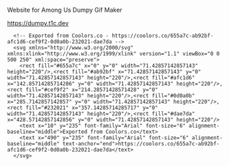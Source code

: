 Website for Among Us Dumpy Gif Maker

https://dumpy.t1c.dev

<?xml version="1.0" encoding="utf-8"?>
      <!-- Exported from Coolors.co - https://coolors.co/655a7c-ab92bf-afc1d6-cef9f2-0d0a0b-232021-dae7da -->
      <svg xmlns="http://www.w3.org/2000/svg" xmlns:xlink="http://www.w3.org/1999/xlink" version="1.1" viewBox="0 0 500 250" xml:space="preserve">
        <rect fill="#655a7c" x="0" y="0" width="71.42857142857143" height="220"/>,<rect fill="#ab92bf" x="71.42857142857143" y="0" width="71.42857142857143" height="220"/>,<rect fill="#afc1d6" x="142.85714285714286" y="0" width="71.42857142857143" height="220"/>,<rect fill="#cef9f2" x="214.28571428571428" y="0" width="71.42857142857143" height="220"/>,<rect fill="#0d0a0b" x="285.7142857142857" y="0" width="71.42857142857143" height="220"/>,<rect fill="#232021" x="357.14285714285717" y="0" width="71.42857142857143" height="220"/>,<rect fill="#dae7da" x="428.57142857142856" y="0" width="71.42857142857143" height="220"/>
        <text x="10" y="235" font-family="Arial" font-size="6" alignment-baseline="middle">Exported from Coolors.co</text>
        <text x="490" y="235" font-family="Arial" font-size="6" alignment-baseline="middle" text-anchor="end">https://coolors.co/655a7c-ab92bf-afc1d6-cef9f2-0d0a0b-232021-dae7da</text>
      </svg>
